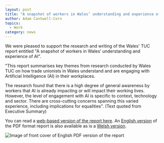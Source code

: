 ```yaml
---
layout: post
title: "A snapshot of workers in Wales’ understanding and experience of AI"
author: Adam Cantwell-Corn
topics:
  - Work
category: news
---
```

We were pleased to support the research and writing of the Wales' TUC report entitled "A snapshot of workers in Wales’ understanding and experience of AI".

<!--more-->

"This report summarises key themes from research conducted by Wales TUC on how trade unionists in Wales understand and are engaging with Artificial Intelligence (AI) in their workplaces.

The research found that there is a high degree of general awareness by workers that AI is already impacting or will impact their working lives. However, the level of engagement with AI is specific to context, technology and sector. There are cross-cutting concerns spanning this varied experience, including implications for equalities". (Text quoted from Executive Summary)

You can read a [web-based version of the report here](https://www.tuc.org.uk/research-analysis/reports/snapshot-workers-wales-understanding-and-experience-ai?page=0#section_header).  An [English version](https://www.tuc.org.uk/sites/default/files/2024-01/ENG%20Workers%20in%20Wales%27%20understanding%20and%20experience%20of%20AI%20-%20Wales%20TUC_1.pdf) of the PDF format report is also available as is a [Welsh version](https://www.tuc.org.uk/sites/default/files/2024-01/CYM%20Workers%20in%20Wales%27%20understanding%20and%20experience%20of%20AI%20-%20TUC%20Cymru_1.pdf).

![Image of front cover of English PDF version of the report]({{site.baseurl}}/assets/blog/2024-01-wales-tuc.png)